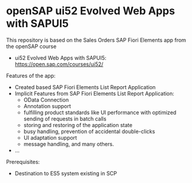 # openSAP ui52 Evolved Web Apps with SAPUI5

This repository is based on the Sales Orders SAP Fiori Elements app from the openSAP course

* ui52 Evolved Web Apps with SAPUI5: https://open.sap.com/courses/ui52/


Features of the app:

* Created based SAP Fiori Elements List Report Application
* Implicit Features from SAP Fiori Elements List Report Application:
	* OData Connection
	* Annotation support
	* fulfilling product standards like UI performance with optimized sending of requests in batch calls
	* storing and restoring of the application state
	* busy handling, prevention of accidental double-clicks
	* UI adaptation support
	* message handling, and many others.
* ...


Prerequisites:

* Destination to ES5 system existing in SCP
